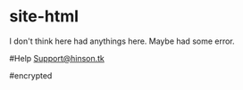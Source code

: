 # site-html
I don't think here had anythings here.
Maybe had some error.

#Help
Support@hinson.tk

#encrypted
